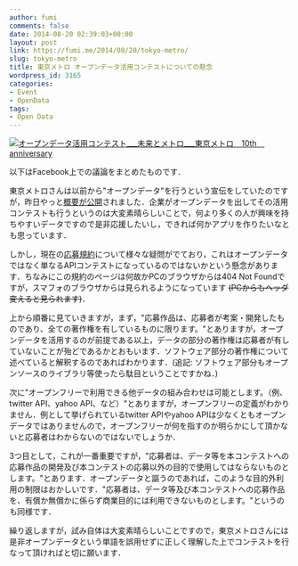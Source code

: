 ```yaml
---
author: fumi
comments: false
date: 2014-08-20 02:39:03+00:00
layout: post
link: https://fumi.me/2014/08/20/tokyo-metro/
slug: tokyo-metro
title: 東京メトロ オープンデータ活用コンテストについての懸念
wordpress_id: 3165
categories:
- Event
- OpenData
tags:
- Open Data
---
```


[![オープンデータ活用コンテスト___未来とメトロ___東京メトロ　10th　anniversary](http://fumi.me/wp-content/uploads/2014/08/b0fbe74fec1594da742effab60d0c619-300x277.png)](http://fumi.me/wp-content/uploads/2014/08/b0fbe74fec1594da742effab60d0c619.png)




以下はFacebook上での議論をまとめたものです．




東京メトロさんは以前から"オープンデータ"を行うという宣伝をしていたのですが，昨日やっと[概要が公開](http://tokyometro10th.jp/future/opendata/index.html)されました．企業がオープンデータを出してその活用コンテストも行うというのは大変素晴らしいことで，何より多くの人が興味を持ちやすいデータですので是非応援したいし，できれば何かアプリを作りたいなとも思っています．




しかし，現在の[応募規約](http://tokyometro10th.jp/sp/future/opendata/kiyaku.html)について様々な疑問がでており，これはオープンデータではなく単なるAPIコンテストになっているのではないかという懸念があります．ちなみにこの規約のページは何故かPCのブラウザからは404 Not Foundですが，スマフォのブラウザからは見られるようになっています <del>(PCからもヘッダ変えると見られます)</del>．




上から順番に見ていきますが，まず，"応募作品は、応募者が考案・開発したものであり、全ての著作権を有しているものに限ります。"とありますが，オープンデータを活用するのが前提である以上，データの部分の著作権は応募者が有していないことが殆どであるかとおもいます．ソフトウェア部分の著作権について述べていると解釈するのであればわかります．(追記: ソフトウェア部分もオープンソースのライブラリ等使ったら駄目ということですかね．)





次に"オープンフリーで利用できる他データの組み合わせは可能とします。（例、twitter API、yahoo API、など）"とありますが，オープンフリーの定義がわかりません．例として挙げられているtwitter APIやyahoo APIは少なくともオープンデータではありませんので，オープンフリーが何を指すのか明らかにして頂かないと応募者はわからないのではないでしょうか．




3つ目として，これが一番重要ですが，"応募者は、データ等を本コンテストへの応募作品の開発及び本コンテストの応募以外の目的で使用してはならないものとします。"とあります．オープンデータと謳うのであれば，このような目的外利用の制限はおかしいです．"応募者は、データ等及び本コンテストへの応募作品を、有償か無償かに係らず商業目的には利用できないものとします。"というのも同様です．




繰り返しますが，試み自体は大変素晴らしいことですので，東京メトロさんには是非オープンデータという単語を誤用せずに正しく理解した上でコンテストを行なって頂ければと切に願います．

